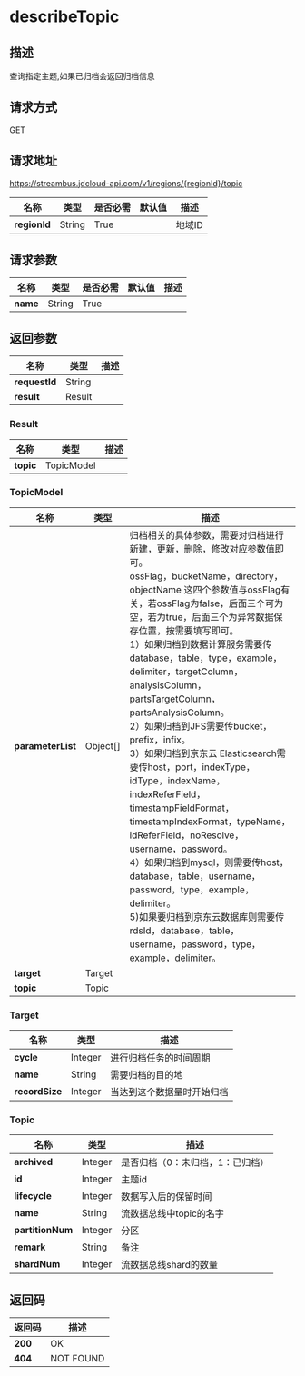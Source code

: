 # describeTopic


## 描述
查询指定主题,如果已归档会返回归档信息

## 请求方式
GET

## 请求地址
https://streambus.jdcloud-api.com/v1/regions/{regionId}/topic

|名称|类型|是否必需|默认值|描述|
|---|---|---|---|---|
|**regionId**|String|True||地域ID|

## 请求参数
|名称|类型|是否必需|默认值|描述|
|---|---|---|---|---|
|**name**|String|True|||


## 返回参数
|名称|类型|描述|
|---|---|---|
|**requestId**|String||
|**result**|Result||


### <a name="Result">Result</a>
|名称|类型|描述|
|---|---|---|
|**topic**|TopicModel||
### <a name="TopicModel">TopicModel</a>
|名称|类型|描述|
|---|---|---|
|**parameterList**|Object[]|归档相关的具体参数，需要对归档进行新建，更新，删除，修改对应参数值即可。<br>ossFlag，bucketName，directory，objectName 这四个参数值与ossFlag有关，若ossFlag为false，后面三个可为空，若为true，后面三个为异常数据保存位置，按需要填写即可。<br> 1）如果归档到数据计算服务需要传database，table，type，example，delimiter，targetColumn，analysisColumn，partsTargetColumn，partsAnalysisColumn。<br>2）如果归档到JFS需要传bucket，prefix，infix。<br>3）如果归档到京东云 Elasticsearch需要传host，port，indexType，idType，indexName，indexReferField，timestampFieldFormat，timestampIndexFormat，typeName，idReferField，noResolve，username，password。<br> 4）如果归档到mysql，则需要传host，database，table，username，password，type，example，delimiter。 <br>5)如果要归档到京东云数据库则需要传rdsId，database，table，username，password，type，example，delimiter。|
|**target**|Target||
|**topic**|Topic||
### <a name="Target">Target</a>
|名称|类型|描述|
|---|---|---|
|**cycle**|Integer|进行归档任务的时间周期|
|**name**|String|需要归档的目的地|
|**recordSize**|Integer|当达到这个数据量时开始归档|
### <a name="Topic">Topic</a>
|名称|类型|描述|
|---|---|---|
|**archived**|Integer|是否归档（0：未归档，1：已归档）|
|**id**|Integer|主题id|
|**lifecycle**|Integer|数据写入后的保留时间|
|**name**|String|流数据总线中topic的名字|
|**partitionNum**|Integer|分区|
|**remark**|String|备注|
|**shardNum**|Integer|流数据总线shard的数量|

## 返回码
|返回码|描述|
|---|---|
|**200**|OK|
|**404**|NOT FOUND|
